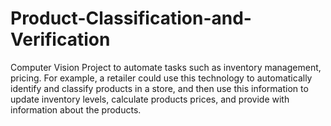 # Product-Classification-and-Verification
Computer Vision Project to automate tasks such as inventory management, pricing. For example, a retailer could use this technology to automatically identify and classify products in a store, and then use this information to update inventory levels, calculate products prices, and provide with information about the products.

